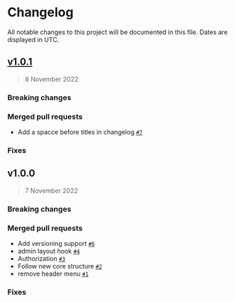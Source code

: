 # Changelog

All notable changes to this project will be documented in this file. Dates are displayed in UTC.

## [v1.0.1](https://github.com/Platform-OS/pos-module-admin/compare/v1.0.0...v1.0.1)

> 8 November 2022

### Breaking changes

### Merged pull requests
- Add a spacce before titles in changelog [`#7`](https://github.com/Platform-OS/pos-module-admin/pull/7)

### Fixes

## v1.0.0

> 7 November 2022

### Breaking changes

### Merged pull requests
- Add versioning support [`#6`](https://github.com/Platform-OS/pos-module-admin/pull/6)
- admin layout hook [`#4`](https://github.com/Platform-OS/pos-module-admin/pull/4)
- Authorization [`#3`](https://github.com/Platform-OS/pos-module-admin/pull/3)
- Follow new core structure [`#2`](https://github.com/Platform-OS/pos-module-admin/pull/2)
- remove header menu [`#1`](https://github.com/Platform-OS/pos-module-admin/pull/1)

### Fixes
